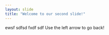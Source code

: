 ```yaml
---
layout: slide
title: "Welcome to our second slide!"
---
```

ewsf sdfsd fxdf sdf 
Use the left arrow to go back!
